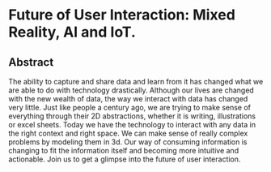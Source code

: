 # Future of User Interaction: Mixed Reality, AI and IoT.

## Abstract
The ability to capture and share data and learn from it has changed what we are able to do with technology drastically. Although our lives are changed with the new wealth of data, the way we interact with data has changed very little. Just like people a century ago, we are trying to make sense of everything through their 2D abstractions, whether it is writing, illustrations or excel sheets. Today we have the technology to interact with any data in the right context and right space. We can make sense of really complex problems by modeling them in 3d. Our way of consuming information is changing to fit the information itself and becoming more intuitive and actionable. Join us to get a glimpse into the future of user interaction.
